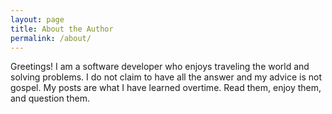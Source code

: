 ```yaml
---
layout: page
title: About the Author
permalink: /about/
---
```


Greetings! I am a software developer who enjoys traveling the world and solving problems. I do not claim to have all the answer and my advice is not gospel. My posts are what I have learned overtime. Read them, enjoy them, and question them.